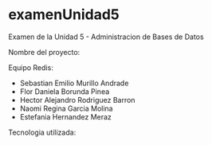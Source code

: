 # examenUnidad5
Examen de la Unidad 5 - Administracion de Bases de Datos

Nombre del proyecto: 

Equipo Redis:
- Sebastian Emilio Murillo Andrade
- Flor Daniela Borunda Pinea
- Hector Alejandro Rodriguez Barron
- Naomi Regina Garcia Molina
- Estefania Hernandez Meraz

Tecnologia utilizada: 
